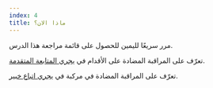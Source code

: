 ```yaml
---
index: 4
title: ماذا الان؟
---
```

مرر سريعًا لليمين للحصول على قائمة مراجعة هذا الدرس.

تعرّف على المراقبة المضادة على الأقدام في [يجري المتابعة المتقدمة](umbrella://work/being-followed/advanced).

تعرّف على المراقبة المضادة في مركبة في [يجري اتباع خبير](umbrella://work/being-followed/expert).
